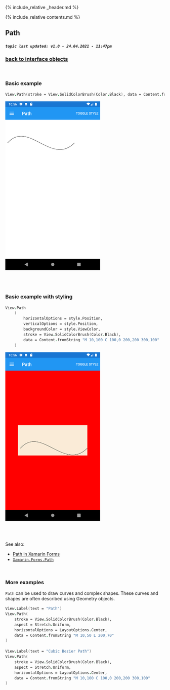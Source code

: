 {% include_relative _header.md %}

{% include_relative contents.md %}

Path
--------
##### `topic last updated: v1.0 - 24.04.2021 - 11:47pm`

### [back to interface objects](view-interface-objects.html#interface-objects)

<br />

### Basic example


```fsharp 
View.Path(stroke = View.SolidColorBrush(Color.Black), data = Content.fromString "M 10,100 C 100,0 200,200 300,100")
```

<img src="images/view/Path-adr-basic.png" width="300">

<br /> <br /> 

### Basic example with styling

```fsharp 
View.Path
    (
        horizontalOptions = style.Position,
        verticalOptions = style.Position,
        backgroundColor = style.ViewColor,                                
        stroke = View.SolidColorBrush(Color.Black),
        data = Content.fromString "M 10,100 C 100,0 200,200 300,100"
    )
```


<img src="images/view/Path-adr-styled.png" width="300">

<br /> <br /> 

See also:

* [Path in Xamarin Forms](https://docs.microsoft.com/en-us/xamarin/xamarin-forms/user-interface/shapes/Path)
* [`Xamarin.Forms.Path`](https://docs.microsoft.com/en-us/dotnet/api/xamarin.forms.shapes.polygon?view=xamarin-forms)

<br /> 

### More examples

 `Path` can be used to draw curves and complex shapes. These curves and shapes are often described using Geometry objects. 

```fsharp 
View.Label(text = "Path")
View.Path(
    stroke = View.SolidColorBrush(Color.Black),
    aspect = Stretch.Uniform,
    horizontalOptions = LayoutOptions.Center,
    data = Content.fromString "M 10,50 L 200,70"
)

View.Label(text = "Cubic Bezier Path")
View.Path(
    stroke = View.SolidColorBrush(Color.Black),
    aspect = Stretch.Uniform,
    horizontalOptions = LayoutOptions.Center,
    data = Content.fromString "M 10,100 C 100,0 200,200 300,100"
)
```